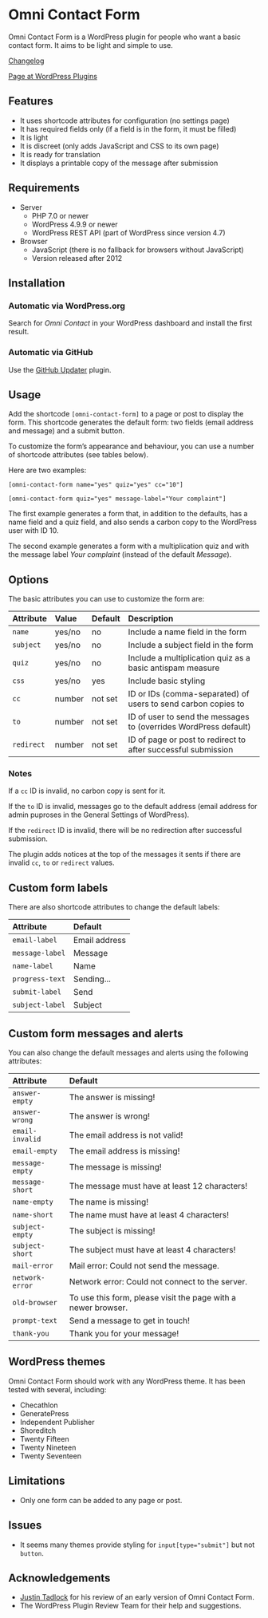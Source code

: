 
Omni Contact Form
================================================================================

Omni Contact Form is a WordPress plugin for people who want a basic contact form. It aims to be light and simple to use.

[Changelog](CHANGELOG.md)

[Page at WordPress Plugins](https://wordpress.org/plugins/omni-contact-form/)



Features
--------------------------------------------------------------------------------

-   It uses shortcode attributes for configuration (no settings page)
-   It has required fields only (if a field is in the form, it must be filled)
-   It is light
-   It is discreet (only adds JavaScript and CSS to its own page)
-   It is ready for translation
-   It displays a printable copy of the message after submission



Requirements
--------------------------------------------------------------------------------

-   Server
    -   PHP 7.0 or newer
    -   WordPress 4.9.9 or newer
    -   WordPress REST API (part of WordPress since version 4.7)
-   Browser
    -   JavaScript (there is no fallback for browsers without JavaScript)
    -   Version released after 2012



Installation
--------------------------------------------------------------------------------

### Automatic via WordPress.org

Search for *Omni Contact* in your WordPress dashboard and install the first result.

### Automatic via GitHub

Use the [GitHub Updater](https://github.com/afragen/github-updater) plugin.



Usage
--------------------------------------------------------------------------------

Add the shortcode `[omni-contact-form]` to a page or post to display the form. This shortcode generates the default form: two fields (email address and message) and a submit button.

To customize the form’s appearance and behaviour, you can use a number of shortcode attributes (see tables below).

Here are two examples:

`[omni-contact-form name="yes" quiz="yes" cc="10"]`

`[omni-contact-form quiz="yes" message-label="Your complaint"]`

The first example generates a form that, in addition to the defaults, has a name field and a quiz field, and also sends a carbon copy to the WordPress user with ID 10.

The second example generates a form with a multiplication quiz and with the message label *Your complaint* (instead of the default *Message*).



Options
--------------------------------------------------------------------------------

The basic attributes you can use to customize the form are:

| Attribute    | Value         | Default     | Description                                                             |
|:-------------|:--------------|:------------|:------------------------------------------------------------------------|
| `name`       | yes/no        | no          | Include a name field in the form                                        |
| `subject`    | yes/no        | no          | Include a subject field in the form                                     |
| `quiz`       | yes/no        | no          | Include a multiplication quiz as a basic antispam measure               |
| `css`        | yes/no        | yes         | Include basic styling                                                   |
| `cc`         | number        | not set     | ID or IDs (comma-separated) of users to send carbon copies to           |
| `to`         | number        | not set     | ID of user to send the messages to (overrides WordPress default)        |
| `redirect`   | number        | not set     | ID of page or post to redirect to after successful submission           |


### Notes

If a `cc` ID is invalid, no carbon copy is sent for it.

If the `to` ID is invalid, messages go to the default address (email address for admin puproses in the General Settings of WordPress).

If the `redirect` ID is invalid, there will be no redirection after successful submission.

The plugin adds notices at the top of the messages it sents if there are invalid `cc`, `to` or `redirect` values.



Custom form labels
--------------------------------------------------------------------------------

There are also shortcode attributes to change the default labels:

| Attribute                    | Default                                                           |
|:-----------------------------|:------------------------------------------------------------------|
| `email-label`                | Email address                                                     |
| `message-label`              | Message                                                           |
| `name-label`                 | Name                                                              |
| `progress-text`              | Sending...                                                        |
| `submit-label`               | Send                                                              |
| `subject-label`              | Subject                                                           |



Custom form messages and alerts
--------------------------------------------------------------------------------

You can also change the default messages and alerts using the following attributes:

| Attribute                    | Default                                                           |
|:-----------------------------|:------------------------------------------------------------------|
| `answer-empty`               | The answer is missing!                                            |
| `answer-wrong`               | The answer is wrong!                                              |
| `email-invalid`              | The email address is not valid!                                   |
| `email-empty`                | The email address is missing!                                     |
| `message-empty`              | The message is missing!                                           |
| `message-short`              | The message must have at least 12 characters!                     |
| `name-empty`                 | The name is missing!                                              |
| `name-short`                 | The name must have at least 4 characters!                         |
| `subject-empty`              | The subject is missing!                                           |
| `subject-short`              | The subject must have at least 4 characters!                      |
| `mail-error`                 | Mail error: Could not send the message.                           |
| `network-error`              | Network error: Could not connect to the server.                   |
| `old-browser`                | To use this form, please visit the page with a newer browser.     |
| `prompt-text`                | Send a message to get in touch!                                   |
| `thank-you`                  | Thank you for your message!                                       |



WordPress themes
--------------------------------------------------------------------------------

Omni Contact Form should work with any WordPress theme. It has been tested with several, including:

-   Checathlon
-   GeneratePress
-   Independent Publisher
-   Shoreditch
-   Twenty Fifteen
-   Twenty Nineteen
-   Twenty Seventeen



Limitations
--------------------------------------------------------------------------------

-   Only one form can be added to any page or post.



Issues
--------------------------------------------------------------------------------

-   It seems many themes provide styling for `input[type="submit"]` but not `button`.



Acknowledgements
--------------------------------------------------------------------------------

-   [Justin Tadlock](https://github.com/justintadlock) for his review of an early version of Omni Contact Form.
-   The WordPress Plugin Review Team for their help and suggestions.
